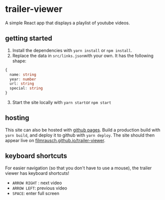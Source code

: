 # trailer-viewer
A simple React app that displays a playlist of youtube videos.

## getting started

1. Install the dependencies with ```yarn install``` or ```npm install```.
2. Replace the data in ```src/links.json```with your own. It has the following shape:
```ts
{
  name: string 
  year: number
  url: string
  special: string
}
```
3. Start the site locally with ```yarn start```or ```npm start```

## hosting

This site can also be hosted with [github pages](https://pages.github.com/). Build a production build with ```yarn build```, and
deploy it to github with ```yarn deploy```. The site should then appear live on
[filmrausch.github.io/trailer-viewer](https://filmrausch.github.io/trailer-viewer).

## keyboard shortcuts

For easier navigation (so that you don't have to use a mouse), the trailer viewer has keyboard shortcuts!

- ```ARROW RIGHT``` : next video
- ```ARROW LEFT```: previous video
- ```SPACE```: enter full screen 
